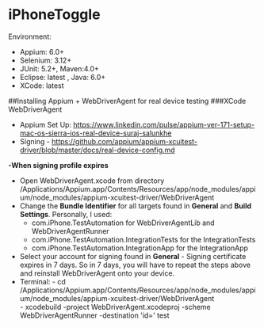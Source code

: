 # iPhoneToggle
Environment: 
- Appium: 6.0+
- Selenium: 3.12+
- JUnit: 5.2+, Maven:4.0+
- Eclipse: latest , Java: 6.0+
- XCode: latest


##Installing Appium + WebDriverAgent for real device testing
###XCode WebDriverAgent
  - Appium Set Up: https://www.linkedin.com/pulse/appium-ver-171-setup-mac-os-sierra-ios-real-device-suraj-salunkhe
  - Signing - https://github.com/appium/appium-xcuitest-driver/blob/master/docs/real-device-config.md
  
  **-When signing profile expires**
  - Open WebDriverAgent.xcode from directory /Applications/Appium.app/Contents/Resources/app/node_modules/appium/node_modules/appium-xcuitest-driver/WebDriverAgent
  - Change the **Bundle Identifier** for all targets found in **General** and **Build Settings**. Personally, I used:
    - com.iPhone.TestAutomation for WebDriverAgentLib and WebDriverAgentRunner
    - com.iPhone.TestAutomation.IntegrationTests for the IntegrationTests
    - com.iPhone.TestAutomation.IntegrationApp for the IntegrationApp
   - Select your account for signing found in **General**
    - Signing certificate expires in 7 days. So in 7 days, you will have to repeat the steps above and reinstall WebDriverAgent onto your device.
   - Terminal:
    - cd /Applications/Appium.app/Contents/Resources/app/node_modules/appium/node_modules/appium-xcuitest-driver/WebDriverAgent    
    - xcodebuild -project WebDriverAgent.xcodeproj -scheme WebDriverAgentRunner -destination 'id=<udid>' test
  
  





  
